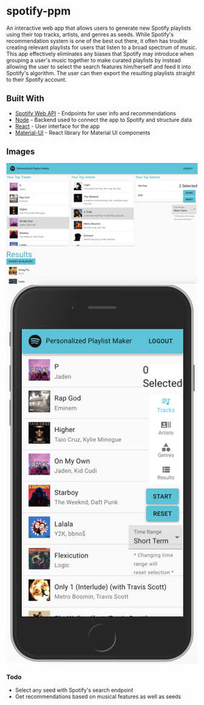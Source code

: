 # spotify-ppm

An interactive web app that allows users to generate new Spotify playlists using their top tracks, artists, and genres as seeds. While Spotify's recommendation system is one of the best out there, it often has trouble creating relevant playlists for users that listen to a broad spectrum of music. This app effectively eliminates any biases that Spotify may introduce when grouping a user's music together to make curated playlists by instead allowing the user to select the search features him/herself and feed it into Spotify's algorithm. The user can then export the resulting playlists straight to their Spotify account.


## Built With

* [Spotify Web API](https://developer.spotify.com/documentation/web-api/) - Endpoints for user info and recommendations
* [Node](https://github.com/nodejs/node) - Backend used to connect the app to Spotify and structure data
* [React](https://github.com/facebook/react) - User interface for the app
* [Material-UI](https://github.com/mui-org/material-ui) - React library for Material UI components

## Images

![alt text](https://github.com/ibhuiyan17/spotify-ppm/blob/master/demo/desktop.png)
![alt text](https://github.com/ibhuiyan17/spotify-ppm/blob/master/demo/mobile.png)

### Todo
* Select any seed with Spotify's search endpoint
* Get recommendations based on musical features as well as seeds
